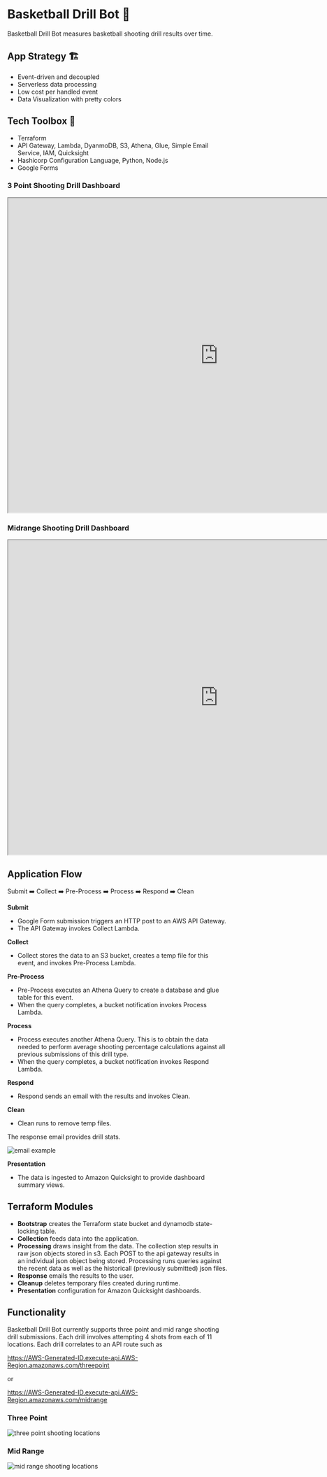 # Basketball Drill Bot :basketball:

Basketball Drill Bot measures basketball shooting drill results over time.

## App Strategy :building_construction:
- Event-driven and decoupled
- Serverless data processing
- Low cost per handled event
- Data Visualization with pretty colors

## Tech Toolbox :toolbox:
- Terraform
- API Gateway, Lambda, DyanmoDB, S3, Athena, Glue, Simple Email Service, IAM, Quicksight
- Hashicorp Configuration Language, Python, Node.js
- Google Forms

### 3 Point Shooting Drill Dashboard
<iframe
    width="960"
    height="720"
    src="https://us-east-1.quicksight.aws.amazon.com/sn/embed/share/accounts/272773485930/dashboards/7ff57b68-48d9-44e0-874d-0f335f1b5471?directory_alias=samtowne-dev">
</iframe>

### Midrange Shooting Drill Dashboard
<iframe
    width="960"
    height="720"
    src="https://us-east-1.quicksight.aws.amazon.com/sn/embed/share/accounts/272773485930/dashboards/994bad2e-57b3-45c7-bc21-168516fe5a83?directory_alias=samtowne-dev">
</iframe>

## Application Flow

Submit :arrow_right: Collect :arrow_right: Pre-Process :arrow_right: Process :arrow_right: Respond :arrow_right: Clean

**Submit**
- Google Form submission triggers an HTTP post to an AWS API Gateway. 
- The API Gateway invokes Collect Lambda.

**Collect**
- Collect stores the data to an S3 bucket, creates a temp file for this event, and invokes Pre-Process Lambda.

**Pre-Process**
- Pre-Process executes an Athena Query to create a database and glue table for this event.
- When the query completes, a bucket notification invokes Process Lambda.

**Process**
- Process executes another Athena Query. This is to obtain the data needed to perform average shooting percentage calculations against all previous submissions of this drill type.
- When the query completes, a bucket notification invokes Respond Lambda.

**Respond**
- Respond sends an email with the results and invokes Clean. 

**Clean**
- Clean runs to remove temp files.

The response email provides drill stats.

![email example](img/email_example.png)

**Presentation**
- The data is ingested to Amazon Quicksight to provide dashboard summary views.

## Terraform Modules
 - **Bootstrap** creates the Terraform state bucket and dynamodb state-locking table.
 - **Collection** feeds data into the application.
 - **Processing** draws insight from the data. The collection step results in raw json objects stored in s3. Each POST to the api gateway results in an individual json object being stored. Processing runs queries against the recent data as well as the historicall (previously submitted) json files.
 - **Response** emails the results to the user.
 - **Cleanup** deletes temporary files created during runtime.
 - **Presentation** configuration for Amazon Quicksight dashboards.

## Functionality
Basketball Drill Bot currently supports three point and mid range shooting drill submissions. Each drill involves attempting 4 shots from each of 11 locations. Each drill correlates to an API route such as 

https://AWS-Generated-ID.execute-api.AWS-Region.amazonaws.com/threepoint

or 

https://AWS-Generated-ID.execute-api.AWS-Region.amazonaws.com/midrange


### Three Point

![three point shooting locations](img/three_point.png)

### Mid Range

![mid range shooting locations](img/mid_range.png)

